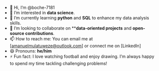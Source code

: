 - 👋 Hi, I’m @boche-7181
- 👀 I’m interested in **data science**.
- 🌱 I’m currently learning **python** and **SQL** to enhance my data analysis skills.
- 💞️ I’m looking to collaborate on ****data-oriented projects** and **open-source contributions**.
- 📫 How to reach me: You can email me at [amanuelmulatuweze@outlook.com] or connect me on [LinkedIn] 
- 😄 Pronouns: **he/him**
- ⚡ Fun fact: I love watching football and enjoy drawing. I’m always happy to spend my time tackling challenging problems!

<!---
boche-7181/boche-7181 is a ✨ special ✨ repository because its `README.md` (this file) appears on your GitHub profile.
You can click the Preview link to take a look at your changes.
--->
